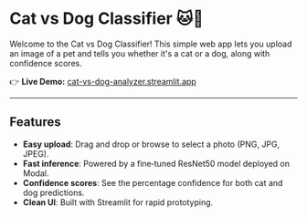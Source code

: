 # Cat vs Dog Classifier 🐱🐶

Welcome to the Cat vs Dog Classifier! This simple web app lets you upload an image of a pet and tells you whether it's a cat or a dog, along with confidence scores.

👉 **Live Demo:** [cat-vs-dog-analyzer.streamlit.app](https://cat-vs-dog-analyzer.streamlit.app/)

---

## Features

* **Easy upload**: Drag and drop or browse to select a photo (PNG, JPG, JPEG).
* **Fast inference**: Powered by a fine‑tuned ResNet50 model deployed on Modal.
* **Confidence scores**: See the percentage confidence for both cat and dog predictions.
* **Clean UI**: Built with Streamlit for rapid prototyping.

